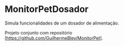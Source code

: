 # MonitorPetDosador
Simula funcionalidades de um dosador de alimentação.

Projeto conjunto com repositório [https://github.com/GuilhermeBley/MonitorPet].
